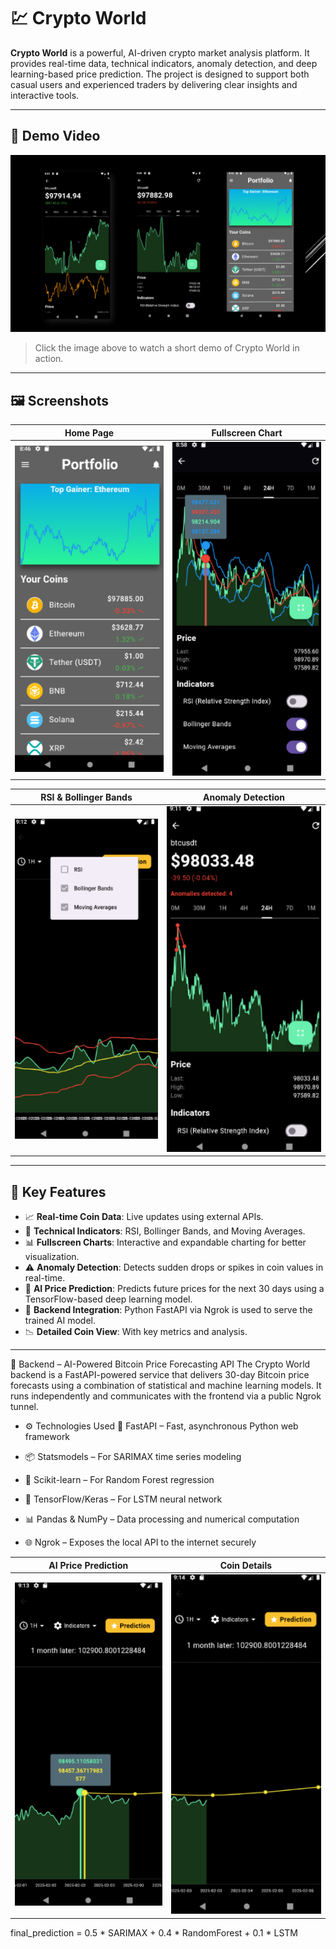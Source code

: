 # 💹 Crypto World

**Crypto World** is a powerful, AI-driven crypto market analysis platform. It provides real-time data, technical indicators, anomaly detection, and deep learning-based price prediction. The project is designed to support both casual users and experienced traders by delivering clear insights and interactive tools.

---

## 🎥 Demo Video

[![Watch the Demo](assets/screenshots/preview.jpeg)](https://www.youtube.com/shorts/9b4NrTnpcw4)

> Click the image above to watch a short demo of Crypto World in action.

---

## 🖼️ Screenshots

| Home Page | Fullscreen Chart |
|-----------|------------------|
| ![](assets/screenshots/portfolio.png) | ![](assets/screenshots/indicators.png) |

| RSI & Bollinger Bands | Anomaly Detection |
|------------------------|------------------|
| ![](assets/screenshots/indicators3.png) | ![](assets/screenshots/indicators2.png) |


---

## 🧠 Key Features

- 📈 **Real-time Coin Data**: Live updates using external APIs.
- 🧮 **Technical Indicators**: RSI, Bollinger Bands, and Moving Averages.
- 📊 **Fullscreen Charts**: Interactive and expandable charting for better visualization.
- ⚠️ **Anomaly Detection**: Detects sudden drops or spikes in coin values in real-time.
- 🤖 **AI Price Prediction**: Predicts future prices for the next 30 days using a TensorFlow-based deep learning model.
- 🔗 **Backend Integration**: Python FastAPI via Ngrok is used to serve the trained AI model.
- 📉 **Detailed Coin View**: With key metrics and analysis.

---

🧠 Backend – AI-Powered Bitcoin Price Forecasting API
The Crypto World backend is a FastAPI-powered service that delivers 30-day Bitcoin price forecasts using a combination of statistical and machine learning models. It runs independently and communicates with the frontend via a public Ngrok tunnel.

- ⚙️ Technologies Used
🐍 FastAPI – Fast, asynchronous Python web framework

- 📦 Statsmodels – For SARIMAX time series modeling

- 🔢 Scikit-learn – For Random Forest regression

- 🧠 TensorFlow/Keras – For LSTM neural network

- 📊 Pandas & NumPy – Data processing and numerical computation

- 🌐 Ngrok – Exposes the local API to the internet securely


| AI Price Prediction | Coin Details |
|---------------------|--------------|
| ![](assets/screenshots/prediction.png) | ![](assets/screenshots/prediction2.png) |


final_prediction = 0.5 * SARIMAX + 0.4 * RandomForest + 0.1 * LSTM

